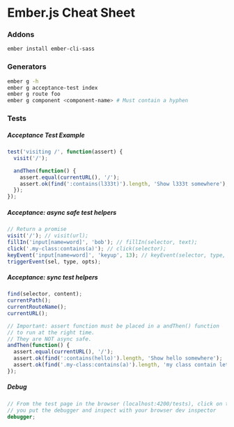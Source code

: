 # Ember.js Cheat Sheet

### Addons

```sh
ember install ember-cli-sass
```

### Generators

```sh
ember g -h
ember g acceptance-test index
ember g route foo
ember g component <component-name> # Must contain a hyphen
```

### Tests

##### Acceptance Test Example

```javascript
test('visiting /', function(assert) {
  visit('/');

  andThen(function() {
    assert.equal(currentURL(), '/');
    assert.ok(find(':contains(l333t)').length, 'Show l333t somewhere');
  });
});
```

##### Acceptance: async safe test helpers

```javascript
// Return a promise
visit('/'); // visit(url);
fillIn('input[name=word]', 'bob'); // fillIn(selector, text);
click('.my-class:contains(a)'); // click(selector);
keyEvent('input[name=word]', 'keyup', 13); // keyEvent(selector, type, key);
triggerEvent(sel, type, opts);
```

##### Acceptance: sync test helpers 

```javascript
find(selector, content);
currentPath();
currentRouteName();
currentURL();

// Important: assert function must be placed in a andThen() function 
// to run at the right time.
// They are NOT async safe.
andThen(function() {
  assert.equal(currentURL(), '/');
  assert.ok(find(':contains(hello)').length, 'Show hello somewhere');
  assert.ok(find('.my-class:contains(a)').length, 'my class contain letter a');
});
```

##### Debug

```javascript
// From the test page in the browser (localhost:4200/tests), click on the test 
// you put the debugger and inspect with your browser dev inspector
debugger;
```
